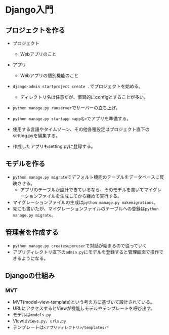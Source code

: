 # Django入門

## プロジェクトを作る

- プロジェクト
  - Webアプリのこと
- アプリ
  - Webアプリの個別機能のこと

- `django-admin startproject create .`でプロジェクトを始める。
  - ディレクトリ名は任意だが、慣習的にconfigとすることが多い。
- `python manage.py runserver`でサーバーの立ち上げ。
- `python manage.py startapp <app名>`でアプリを準備する。
- 使用する言語やタイムゾーン、その他各種設定はプロジェクト直下のsetting.pyを編集する。
- 作成したアプリもsetting.pyに登録する。

## モデルを作る

- `python manage.py migrate`でデフォルト機能のテーブルをデータベースに反映させる。
  - アプリのテーブルが設計できているなら、そのモデルを書いてマイグレーションファイルを生成してから纏めて実行する。
- マイグレーションファイルの生成は`python manage.py makemigrations`。
- 先にも書いたが、マイグレーションファイルのテーブルへの登録は`python manage.py migrate`。

## 管理者を作成する

- `python manage.py createsuperuser`で対話が始まるので従っていく
- アプリディレクトリ直下の`admin.py`にモデルを登録すると管理画面で操作できるようになる。

## Djangoの仕組み

### MVT

- MVT(model-view-template)という考え方に基づいて設計されている。
- URLにアクセスするとViewが機能しモデルやテンプレートを呼び出す。
- モデルは`models.py`
- Viewは`Views.py`、`urls.py`
- テンプレートは`<アプリディレクトリ>/templates/*`
